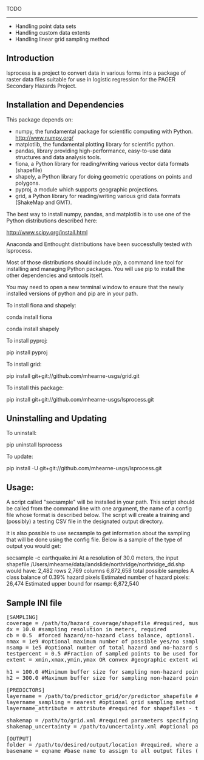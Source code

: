 TODO
____
 - Handling point data sets
 - Handling custom data extents
 - Handling linear grid sampling method

Introduction
------------

lsprocess is a project to convert data in various forms into a package
of raster data files suitable for use in logistic regression for the
PAGER Secondary Hazards Project.  

Installation and Dependencies
-----------------------------

This package depends on:
 * numpy, the fundamental package for scientific computing with Python. <a href="http://www.numpy.org/">http://www.numpy.org/</a>  
 * matplotlib, the fundamental plotting library for scientific python.
 * pandas, library providing high-performance, easy-to-use data structures and data analysis tools.
 * fiona, a Python library for reading/writing various vector data formats (shapefile)
 * shapely, a Python library for doing geometric operations on points and polygons.
 * pyproj, a module which supports geographic projections.
 * grid, a Python library for reading/writing various grid data formats (ShakeMap and GMT).

The best way to install numpy, pandas, and matplotlib is to use one of the Python distributions described here:

<a href="http://www.scipy.org/install.html">http://www.scipy.org/install.html</a>

Anaconda and Enthought distributions have been successfully tested with lsprocess.

Most of those distributions should include <em>pip</em>, a command line tool for installing and 
managing Python packages.  You will use pip to install the other dependencies and smtools itself.  
 
You may need to open a new terminal window to ensure that the newly installed versions of python and pip
are in your path.

To install fiona and shapely:

conda install fiona

conda install shapely


To install pyproj:

pip install pyproj

To install grid:

pip install git+git://github.com/mhearne-usgs/grid.git

To install this package:

pip install git+git://github.com/mhearne-usgs/lsprocess.git

Uninstalling and Updating
-------------------------

To uninstall:

pip uninstall lsprocess

To update:

pip install -U git+git://github.com/mhearne-usgs/lsprocess.git

Usage:
---------------------
A script called "secsample" will be installed in your path.  This script should be called from the command line with one argument,
the name of a config file whose format is described below.  The script will create a training and (possibly) a testing CSV file
in the designated output directory.

It is also possible to use secsample to get information about the sampling that will be done using the config file.  Below is a sample 
of the type of output you would get:

secsample -c earthquake.ini
At a resolution of 30.0 meters, the input shapefile /Users/mhearne/data/landslide/northridge/northridge_dd.shp would have:
	2,482 rows
	2,769 columns
	6,872,658 total possible samples
	A class balance of 0.39% hazard pixels
	Estimated number of hazard pixels: 26,474
	Estimated upper bound for nsamp: 6,872,540


Sample INI file
--------
<pre>
[SAMPLING]
coverage = /path/to/hazard_coverage/shapefile #required, must be in decimal degrees
dx = 10.0 #sampling resolution in meters, required
cb = 0.5  #forced hazard/no-hazard class balance, optional.  Number specifies the fraction of hazard pixels to sample
nmax = 1e9 #optional maximum number of possible yes/no sample points (usually set to avoid memory issues)
nsamp = 1e5 #optional number of total hazard and no-hazard sample points to collect.
testpercent = 0.5 #Fraction of sampled points to be used for testing (1-testpercent) fraction will be used for training. Optional, defaults to 0
extent = xmin,xmax,ymin,ymax OR convex #geographic extent within which to sample data.  Four numbers are interpreted as bounding box, the word convex will be interpreted to mean a convex hull.  Default (not specified) will mean the bounding box of the hazard coverage.

h1 = 100.0 #Minimum buffer size for sampling non-hazard points when input coverage takes the form of points.
h2 = 300.0 #Maximum buffer size for sampling non-hazard points when input coverage takes the form of points.

[PREDICTORS]
layername = /path/to/predictor_grid/or/predictor_shapefile #inputs can be ESRI or GMT format grids, or shapefiles.  Must be in decimal degrees.
layername_sampling = nearest #optional grid sampling method (nearest or linear will be supported)
layername_attribute = attribute #required for shapefiles - the attribute of each shape to choose as sample.

shakemap = /path/to/grid.xml #required parameters specifying path to ShakeMap input.  All ground motion values (mmi,pga,pgv,psa03,psa10,psa30) will be sampled.
shakemap_uncertainty = /path/to/uncertainty.xml #optional path to ShakeMap uncertainty grid.  All error columns corresponding to ground motions will be sampled.

[OUTPUT]
folder = /path/to/desired/output/location #required, where all data frames, output plots, etc. will be written
basename = eqname #base name to assign to all output files (eqname_testing.dat, eqname_training.dat, etc.)
</pre>

